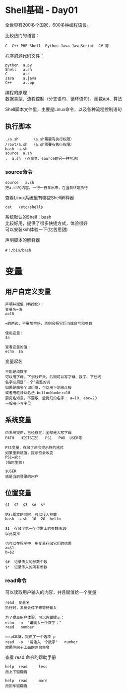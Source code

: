 # Shell基础 - Day01

全世界有200多个国家，600多种编程语言。

比较热门的语言：
```  
C  C++ PHP Shell  Python Java JavaScript  C# 等
```

程序的源代码文件：
```
python  a.py
Shell   a.sh
C       a.c
Java    a.java
C++     a.cpp
```
编程的原理：  
数据类型、流程控制（分支语句、循环语句）、函数api、算法

Shell脚本文件里，主要是Linux命令，以及各种流程控制语句

## 执行脚本
```
./a.sh      （a.sh需要有执行权限）
/root/a.sh  （a.sh需要有执行权限）
bash  a.sh
source  a.sh
.  a.sh （点命令，source的另一种写法）
```
### source命令
```
source   a.sh
把a.sh的内容，一行一行拿出来，在当前终端执行
```

查看Linux系统里有哪些Shell解释器
```
cat   /etc/shells
```

系统默认的Shell：bash  
比较好用，提供了很多快捷方式，体验很好  
可以安装ksh体验一下(忆苦思甜)

声明脚本的解释器  
```
#！/bin/bash
```

# 变量

## 用户自定义变量
```
声明并赋值（初始化）：
变量名=值
a=10

=的两边，不要加空格，否则会把它们当成命令和参数

使用变量：
$a

查看变量的值：
echo  $a
```

变量起名
```
不能是纯数字
可以用字母、下划线开头，后面可以写字母、数字、下划线
名字必须是“一个”完整的词
如果是由多个词组成，可以用下划线连接
或者用驼峰命名法 buttonNumber=10
要见名知意，不要取一些魔幻的名字： a=10, abc=20
一般用小写字母
```

## 系统变量
```
由系统提供，已经存在，全部是大写字母
PATH   HISTSIZE   PS1   PWD  USER等

PS1变量，存储了命令提示符的格式
如果重新赋值，提示符会改变
PS1=abc
(临时生效)

$USER
值是当前登录的用户
```

## 位置变量
```
$1  $2  $3  $#  $*

执行脚本的同时，可以传入参数
bash  a.sh  10  20  hello

$1  存储了第一个位置上的参数值10
以此类推

也可以在程序中，用变量存储它们的结果
a=$1
b=$2

$#  记录传入的参数个数
$*  记录传入的所有参数
```

### read命令
可以读取用户输入的内容，并且赋值给一个变量
```
read  变量名
执行时，系统会停下来等待输入

为了提高用户体验，可以先做提示：
echo  -n  "请输入一个数字："
read   number

read本身，提供了一个选项 p
read  -p  "请输入一个数字"   number
效果等同于上面的两句命令
```
查看 read 命令的帮助手册
```
help  read  |  less
用上下键翻看

help  read  |  more
用回车键翻看
```